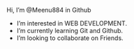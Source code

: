 Hi, I’m @Meenu884 in Github
- I’m interested in WEB DEVELOPMENT.
- I’m currently learning Git and Github.
- I’m looking to collaborate on Friends.


<!---
Meenu884/Meenu884 is a ✨ special ✨ repository because its `README.md` (this file) appears on your GitHub profile.
You can click the Preview link to take a look at your changes.
--->
